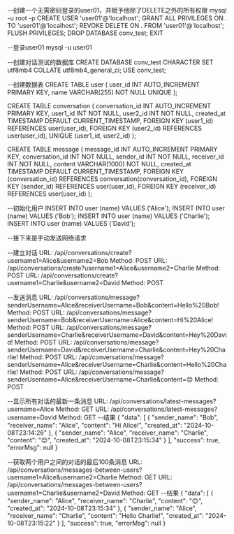 
--创建一个无需密码登录的user01，并赋予他除了DELETE之外的所有权限
mysql -u root -p
CREATE USER 'user01'@'localhost';
GRANT ALL PRIVILEGES ON *.* TO 'user01'@'localhost';
REVOKE DELETE ON *.* FROM 'user01'@'localhost';
FLUSH PRIVILEGES;
DROP DATABASE conv_test;
EXIT

--登录user01
mysql -u user01 

--创建对话测试的数据库
CREATE DATABASE conv_test
CHARACTER SET utf8mb4
COLLATE utf8mb4_general_ci;
USE conv_test;

--创建数据表
CREATE TABLE user (
    user_id INT AUTO_INCREMENT PRIMARY KEY,
    name VARCHAR(255) NOT NULL UNIQUE
);

CREATE TABLE conversation (
    conversation_id INT AUTO_INCREMENT PRIMARY KEY,
    user1_id INT NOT NULL,
    user2_id INT NOT NULL,
    created_at TIMESTAMP DEFAULT CURRENT_TIMESTAMP,
    FOREIGN KEY (user1_id) REFERENCES user(user_id),
    FOREIGN KEY (user2_id) REFERENCES user(user_id),
    UNIQUE (user1_id, user2_id)
);

CREATE TABLE message (
    message_id INT AUTO_INCREMENT PRIMARY KEY,
    conversation_id INT NOT NULL,
    sender_id INT NOT NULL,
    receiver_id INT NOT NULL,
    content VARCHAR(1000) NOT NULL,
    created_at TIMESTAMP DEFAULT CURRENT_TIMESTAMP,
    FOREIGN KEY (conversation_id) REFERENCES conversation(conversation_id),
    FOREIGN KEY (sender_id) REFERENCES user(user_id),
    FOREIGN KEY (receiver_id) REFERENCES user(user_id)
);

--初始化用户
INSERT INTO user (name) VALUES ('Alice');
INSERT INTO user (name) VALUES ('Bob');
INSERT INTO user (name) VALUES ('Charlie');
INSERT INTO user (name) VALUES ('David');

--接下来是手动发送网络请求

--建立对话
URL: /api/conversations/create?username1=Alice&username2=Bob
Method: POST
URL: /api/conversations/create?username1=Alice&username2=Charlie
Method: POST
URL: /api/conversations/create?username1=Charlie&username2=David
Method: POST

--发送消息
URL: /api/conversations/message?senderUsername=Alice&receiverUsername=Bob&content=Hello%20Bob!
Method: POST
URL: /api/conversations/message?senderUsername=Bob&receiverUsername=Alice&content=Hi%20Alice!
Method: POST
URL: /api/conversations/message?senderUsername=Charlie&receiverUsername=David&content=Hey%20David!
Method: POST
URL: /api/conversations/message?senderUsername=David&receiverUsername=Charlie&content=Hey%20Charlie!
Method: POST
URL: /api/conversations/message?senderUsername=Alice&receiverUsername=Charlie&content=Hello%20Charlie!
Method: POST
URL: /api/conversations/message?senderUsername=Alice&receiverUsername=Charlie&content=😊
Method: POST


--显示所有对话的最新一条消息
URL: /api/conversations/latest-messages?username=Alice
Method: GET
URL: /api/conversations/latest-messages?username=David
Method: GET
--结果
\{
        "data": \[
            \{
            "sender_name": "Bob",
            "receiver_name": "Alice",
            "content": "Hi Alice!",
            "created_at": "2024-10-08T23:14:26"
            \},
            \{
                "sender_name": "Alice",
                "receiver_name": "Charlie",
                "content": "😊",
                "created_at": "2024-10-08T23:15:34"
            \}
        \],
        "success": true,
        "errorMsg": null
\}

--获取两个用户之间的对话的最后100条消息
URL: /api/conversations/messages-between-users?username1=Alice&username2=Charlie
Method: GET
URL: /api/conversations/messages-between-users?username1=Charlie&username2=David
Method: GET
--结果
\{
"data": \[
    \{
        "sender_name": "Alice",
        "receiver_name": "Charlie",
        "content": "😊",
        "created_at": "2024-10-08T23:15:34"
    \},
    \{
        "sender_name": "Alice",
        "receiver_name": "Charlie",
        "content": "Hello Charlie!",
        "created_at": "2024-10-08T23:15:22"
    \}
    \],
    "success": true,
    "errorMsg": null
\}
